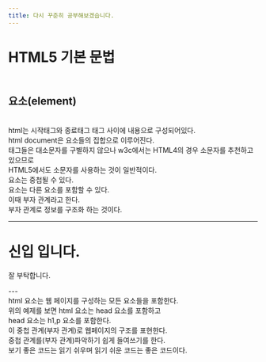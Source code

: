 ```yaml
---
title: 다시 꾸준히 공부해보겠습니다.
---
```


# HTML5 기본 문법
## <br> 요소(element)
<br>html는 시작태그와 종료태그 태그 사이에 내용으로 구성되어있다.
<br> html document은 요소들의 집합으로 이루어진다.
<br> 태그들은 대소문자를 구별하지 않으나 w3c에서는 HTML4의 경우 소문자를 추천하고 있으므로
<br> HTML5에서도 소문자를 사용하는 것이 일반적이다.
<br> 요소는 중첩될 수 있다. 
<br> 요소는 다른 요소를 포함할 수 있다. 
<br> 이때 부자 관계라고 한다. 
<br> 부자 관계로 정보를 구조화 하는 것이다.

---
<!doctype html>
 <html>
  <head> <meta charset="utf-8">
  </head>
<body>
  <h1>신입 입니다.</h1>
   <p> 잘 부탁합니다.</p>
</body>
 </html>
---
<br> html 요소는 웹 페이지를 구성하는 모든 요소들을 포함한다.
<br> 위의 예제를 보면 html 요소는 head 요소를 포함하고
<br> head 요소는 h1,p 요소를 포함한다.
<br> 이 중첩 관계(부자 관계)로 웹페이지의 구조를 표현한다.
<br>중첩 관계를(부자 관계)파악하기 쉽게 들여쓰기를 한다.
<br> 보기 좋은 코드는 읽기 쉬우며 읽기 쉬운 코드는 좋은 코드이다.

